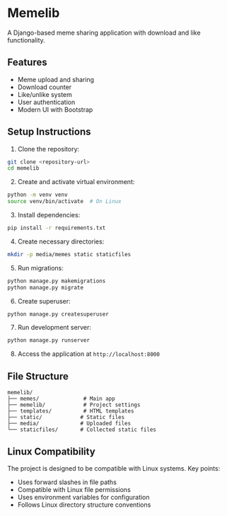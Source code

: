 # Memelib

A Django-based meme sharing application with download and like functionality.

## Features

- Meme upload and sharing
- Download counter
- Like/unlike system
- User authentication
- Modern UI with Bootstrap

## Setup Instructions

1. Clone the repository:
```bash
git clone <repository-url>
cd memelib
```

2. Create and activate virtual environment:
```bash
python -m venv venv
source venv/bin/activate  # On Linux
```

3. Install dependencies:
```bash
pip install -r requirements.txt
```

4. Create necessary directories:
```bash
mkdir -p media/memes static staticfiles
```

5. Run migrations:
```bash
python manage.py makemigrations
python manage.py migrate
```

6. Create superuser:
```bash
python manage.py createsuperuser
```

7. Run development server:
```bash
python manage.py runserver
```

8. Access the application at `http://localhost:8000`

## File Structure

```
memelib/
├── memes/              # Main app
├── memelib/            # Project settings
├── templates/          # HTML templates
├── static/            # Static files
├── media/             # Uploaded files
└── staticfiles/       # Collected static files
```

## Linux Compatibility

The project is designed to be compatible with Linux systems. Key points:
- Uses forward slashes in file paths
- Compatible with Linux file permissions
- Uses environment variables for configuration
- Follows Linux directory structure conventions 